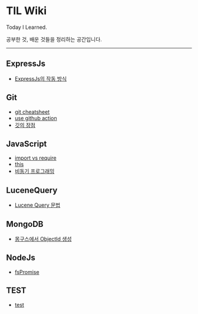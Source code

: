 # TIL Wiki

Today I Learned.

공부한 것, 배운 것들을 정리하는 공간입니다.

---

## ExpressJs
* [ExpressJs의 작동 방식](./ExpressJs/ExpressJs의-작동-방식.md)
## Git
* [git cheatsheet](./Git/git-cheatsheet.md)
* [use github action](./Git/use-github-action.md)
* [깃의 장점](./Git/깃의-장점.md)
## JavaScript
* [import vs require](./JavaScript/import-vs-require.md)
* [this](./JavaScript/this.md)
* [비동기 프로그래밍](./JavaScript/비동기-프로그래밍.md)
## LuceneQuery
* [Lucene Query 문법](./LuceneQuery/Lucene-Query-문법.md)
## MongoDB
* [몽구스에서 ObjectId 생성](./MongoDB/몽구스에서-ObjectId-생성.md)
## NodeJs
* [fsPromise](./NodeJs/fsPromise.md)
## TEST
* [test](./TEST/test.md)
